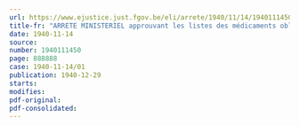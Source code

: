 ```yaml
---
url: https://www.ejustice.just.fgov.be/eli/arrete/1940/11/14/1940111450/justel
title-fr: "ARRETE MINISTERIEL approuvant les listes des médicaments obligatoires qui figurent dans le premier supplément à la Pharmacopée (PBIV)"
date: 1940-11-14
source:
number: 1940111450
page: 888888
case: 1940-11-14/01
publication: 1940-12-29
starts:
modifies:
pdf-original:
pdf-consolidated:
---
```


